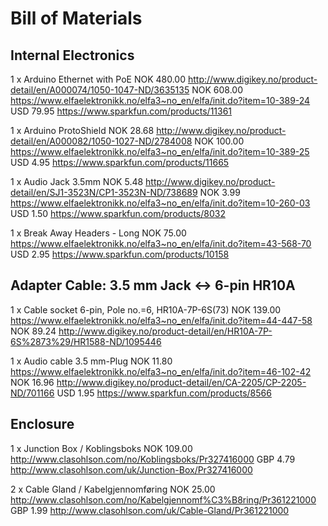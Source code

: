 Bill of Materials
=================

Internal Electronics
--------------------

1 x Arduino Ethernet with PoE
NOK 480.00  http://www.digikey.no/product-detail/en/A000074/1050-1047-ND/3635135
NOK 608.00  https://www.elfaelektronikk.no/elfa3~no_en/elfa/init.do?item=10-389-24
USD  79.95  https://www.sparkfun.com/products/11361

1 x Arduino ProtoShield
NOK  28.68  http://www.digikey.no/product-detail/en/A000082/1050-1027-ND/2784008
NOK 100.00  https://www.elfaelektronikk.no/elfa3~no_en/elfa/init.do?item=10-389-25
USD   4.95  https://www.sparkfun.com/products/11665

1 x Audio Jack 3.5mm
NOK   5.48  http://www.digikey.no/product-detail/en/SJ1-3523N/CP1-3523N-ND/738689
NOK   3.99  https://www.elfaelektronikk.no/elfa3~no_en/elfa/init.do?item=10-260-03
USD   1.50  https://www.sparkfun.com/products/8032

1 x Break Away Headers - Long
NOK  75.00  https://www.elfaelektronikk.no/elfa3~no_en/elfa/init.do?item=43-568-70
USD   2.95  https://www.sparkfun.com/products/10158

Adapter Cable: 3.5 mm Jack <-> 6-pin HR10A
------------------------------------------

1 x Cable socket 6-pin, Pole no.=6, HR10A-7P-6S(73)
NOK 139.00  https://www.elfaelektronikk.no/elfa3~no_en/elfa/init.do?item=44-447-58
NOK  89.24  http://www.digikey.no/product-detail/en/HR10A-7P-6S%2873%29/HR1588-ND/1095446

1 x Audio cable 3.5 mm-Plug
NOK  11.80  https://www.elfaelektronikk.no/elfa3~no_en/elfa/init.do?item=46-102-42
NOK  16.96  http://www.digikey.no/product-detail/en/CA-2205/CP-2205-ND/701166
USD   1.95  https://www.sparkfun.com/products/8566

Enclosure
---------

1 x Junction Box / Koblingsboks
NOK 109.00  http://www.clasohlson.com/no/Koblingsboks/Pr327416000
GBP   4.79  http://www.clasohlson.com/uk/Junction-Box/Pr327416000

2 x Cable Gland / Kabelgjennomføring
NOK  25.00  http://www.clasohlson.com/no/Kabelgjennomf%C3%B8ring/Pr361221000
GBP   1.99  http://www.clasohlson.com/uk/Cable-Gland/Pr361221000
